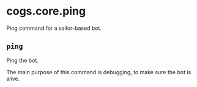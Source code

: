 # cogs.core.ping

Ping command for a sailor-based bot.

## `ping`

Ping the bot.

The main purpose of this command is debugging, to make sure the bot is alive.